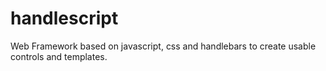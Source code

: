 handlescript
============

Web Framework based on javascript, css and handlebars to create usable controls and templates.